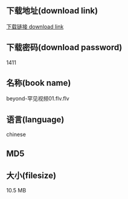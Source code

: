 ## 下载地址(download link)
[下载链接 download link](https://voluble-croquembouche-d321dc.netlify.app/?s=beyond-%E7%BD%95%E8%A7%81%E8%A7%86%E9%A2%9101.flv)

## 下载密码(download password)
1411

## 名称(book name)
beyond-罕见视频01.flv.flv

## 语言(language)
chinese

## MD5


## 大小(filesize)
10.5 MB
